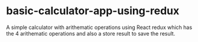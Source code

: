 # basic-calculator-app-using-redux
A simple calculator with arithematic operations using React redux which has the 4 arithematic operations and also a store result to save the result.
